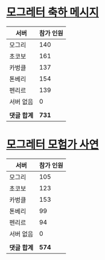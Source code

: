 # [모그레터 축하 메시지](./Event250701_v7_2_10th_moogleletter0.md)

|서버|참가 인원|
|-|-|
|모그리|140|
|초코보|161|
|카벙클|137|
|톤베리|154|
|펜리르|139|
|서버 없음|0|
|||
|**댓글 합계**|**731**|


# [모그레터 모험가 사연](./Event250701_v7_2_10th_moogleletter1.md)

|서버|참가 인원|
|-|-|
|모그리|105|
|초코보|123|
|카벙클|153|
|톤베리|99|
|펜리르|94|
|서버 없음|0|
|||
|**댓글 합계**|**574**|


